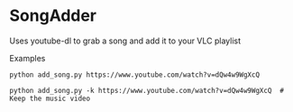# SongAdder
Uses youtube-dl to grab a song and add it to your VLC playlist

Examples
```
python add_song.py https://www.youtube.com/watch?v=dQw4w9WgXcQ

python add_song.py -k https://www.youtube.com/watch?v=dQw4w9WgXcQ  # Keep the music video
```
